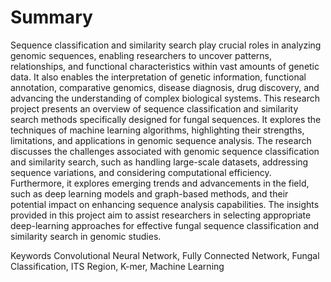 # Summary
Sequence classification and similarity search play crucial roles in analyzing genomic sequences, enabling researchers to uncover patterns, relationships, and functional characteristics within vast amounts of genetic data. It also enables the interpretation of genetic information, functional annotation, comparative genomics, disease diagnosis, drug discovery, and advancing the understanding of complex biological systems.
This research project presents an overview of sequence classification and similarity search methods specifically designed for fungal sequences. It explores the techniques of machine learning algorithms, highlighting their strengths, limitations, and applications in genomic sequence analysis.
The research discusses the challenges associated with genomic sequence classification and similarity search, such as handling large-scale datasets, addressing sequence variations, and considering computational efficiency. Furthermore, it explores emerging trends and advancements in the field, such as deep learning models and graph-based methods, and their potential impact on enhancing sequence analysis capabilities.
The insights provided in this project aim to assist researchers in selecting appropriate deep-learning approaches for effective fungal sequence classification and similarity search in genomic studies.

Keywords
Convolutional Neural Network, Fully Connected Network, Fungal Classification, ITS Region, K-mer, Machine Learning
